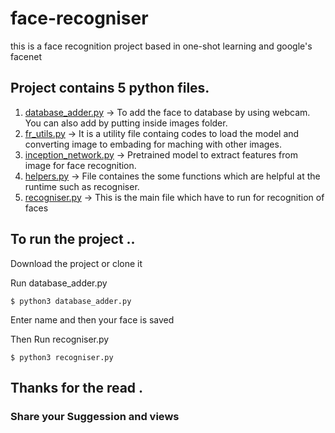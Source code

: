 # face-recogniser
this is a face recognition project based in one-shot learning and google's facenet

## Project contains 5 python files.

1. [database_adder.py](https://github.com/yash-hck/face-recogniser/blob/master/database_adder.py) -> To add the face to database by using webcam. You can also add by putting inside images folder.
2. [fr_utils.py](https://github.com/yash-hck/face-recogniser/blob/master/fr_utils.py) ->            It is a utility file containg codes to load the model and converting image to embading for maching with other images.
3. [inception_network.py](https://github.com/yash-hck/face-recogniser/blob/master/inception_network.py) -> Pretrained model to extract features from image for face recognition.
4. [helpers.py](https://github.com/yash-hck/face-recogniser/blob/master/helpers.py) -> File containes the some functions which are helpful at the  runtime such as recogniser.
5. [recogniser.py](https://github.com/yash-hck/face-recogniser/blob/master/recgniser.py) -> This is the main file which have to run for recognition of faces 

## To run the project ..
Download the project or clone it

Run database_adder.py

```$ python3 database_adder.py                                                         ```

Enter name and then your face is saved

Then Run recogniser.py

```$ python3 recogniser.py```

## Thanks for the read .
### Share your Suggession and views
